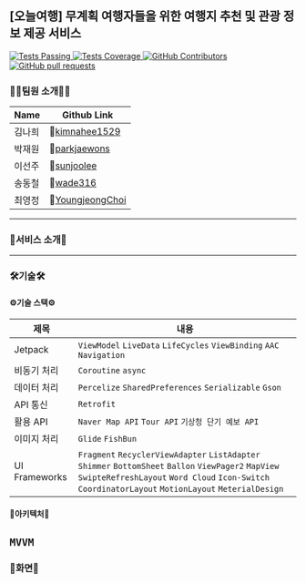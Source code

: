 ## [오늘여행] 무계획 여행자들을 위한 여행지 추천 및 관광 정보 제공 서비스

<a href="https://github.com/SeeSeeCallCall/SeeSeeCallCall/actions/new">
      <img alt="Tests Passing" src="https://img.shields.io/github/languages/top/SeeSeeCallCall/SeeSeeCallCall?style=flat&logo=kotlin&logoColor=white&color=800080" />
</a>
<a href="https://github.com/SeeSeeCallCall/SeeSeeCallCall/commits/dev/">
      <img alt="Tests Coverage" src="https://img.shields.io/github/commit-activity/m/SeeSeeCallCall/SeeSeeCallCall" />
</a>
<a href="https://github.com/SeeSeeCallCall/SeeSeeCallCall">
      <img alt="GitHub Contributors" src="https://img.shields.io/github/contributors/SeeSeeCallCall/SeeSeeCallCall" />
</a>
<a href="https://github.com/SeeSeeCallCall/SeeSeeCallCall/pulls">
      <img alt="GitHub pull requests" src="https://img.shields.io/github/issues-pr/SeeSeeCallCall/SeeSeeCallCall?color=red" />
</a>

### 👩‍💻팀원 소개🧑‍💻
|Name|Github Link|
|------|---|
|김나희|🔗[kimnahee1529](https://github.com/kimnahee1529)|
|박재원|🔗[parkjaewons](https://github.com/parkjaewons)|
|이선주|🔗[sunjoolee](https://github.com/sunjoolee)|
|송동철|🔗[wade316](https://github.com/wade316)|
|최영정|🔗[YoungjeongChoi](https://github.com/YoungjeongChoi)|
----

### 🧳서비스 소개🧳
----

### 🛠기술🛠

#### ⚙기술 스택⚙
|제목|내용|
|------|---|
|Jetpack|`ViewModel` `LiveData` `LifeCycles` `ViewBinding` `AAC` `Navigation`|
|비동기 처리|`Coroutine` `async`|
|데이터 처리|`Percelize` `SharedPreferences` `Serializable` `Gson`|
|API 통신|`Retrofit`|
|활용 API|`Naver Map API` `Tour API` `기상청 단기 예보 API`|
|이미지 처리|`Glide` `FishBun`|
|UI Frameworks|`Fragment` `RecyclerViewAdapter` `ListAdapter` `Shimmer` `BottomSheet` `Ballon` `ViewPager2` `MapView` `SwipteRefreshLayout` `Word Cloud` `Icon-Switch` `CoordinatorLayout` `MotionLayout` `MeterialDesign`|  
#### 🔧아키텍처🔧
`MVVM`  
----

### 📱화면📱
